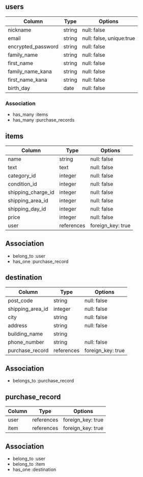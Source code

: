 ## users

| Column             | Type   | Options                  |
|--------------------|--------|--------------------------|
| nickname           | string | null: false              |
| email              | string | null: false, unique:true |
| encrypted_password | string | null: false              |
| family_name        | string | null: false              |
| first_name         | string | null: false              |
| family_name_kana   | string | null: false              |　
| first_name_kana    | string | null: false              |
| birth_day          | date   | null: false              |

### Association
- has_many :items
- has_many :purchase_records

## items

| Column              | Type       | Options           |
|---------------------|------------|-------------------|
| name                | string     | null: false       |
| text                | text       | null: false       |
| category_id         | integer    | null: false       |
| condition_id        | integer    | null: false       |
| shipping_charge_id  | integer    | null: false       |
| shipping_area_id    | integer    | null: false       |
| shipping_day_id     | integer    | null: false       |
| price               | integer    | null: false       |
| user                | references | foreign_key: true |

## Association
- belong_to :user
- has_one :purchase_record

## destination

| Column           | Type       | Options           |
|------------------|------------|-------------------|
| post_code        | string     | null: false       |
| shipping_area_id | integer    | null: false       |
| city             | string     | null: false       |
| address          | string     | null: false       |
| building_name    | string     |                   |
| phone_number     | string     | null: false       |
| purchase_record  | references | foreign_key: true |


## Association
- belongs_to :purchase_record

## purchase_record

| Column | Type       | Options           |
|--------|------------|-------------------|
| user   | references | foreign_key: true |
| item   | references | foreign_key: true |

## Association
- belong_to :user
- belong_to :item
- has_one :destination




